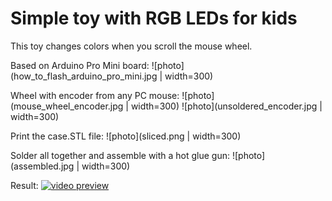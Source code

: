 # Simple toy with RGB LEDs for kids
This toy changes colors when you scroll the mouse wheel.

Based on Arduino Pro Mini board:
![photo](how_to_flash_arduino_pro_mini.jpg | width=300)

Wheel with encoder from any PC mouse:
![photo](mouse_wheel_encoder.jpg | width=300)
![photo](unsoldered_encoder.jpg | width=300)

Print the case.STL file:
![photo](sliced.png | width=300)

Solder all together and assemble with a hot glue gun:
![photo](assembled.jpg | width=300)

Result:
[![video preview](https://img.youtube.com/vi/5jfoj_qWcjg/0.jpg)](https://youtu.be/5jfoj_qWcjg)

